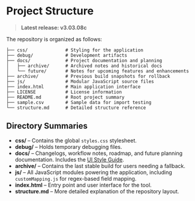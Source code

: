 # Project Structure

> **Latest release: v3.03.08c**

The repository is organized as follows:

```text
├── css/              # Styling for the application
├── debug/            # Development artifacts
├── docs/             # Project documentation and planning
│   ├── archive/      # Archived notes and historical docs
│   └── future/       # Notes for upcoming features and enhancements
├── archive/          # Previous build snapshots for rollback
├── js/               # Modular JavaScript source files
├── index.html        # Main application interface
├── LICENSE           # License information
├── README.md         # Root project summary
├── sample.csv        # Sample data for import testing
└── structure.md      # Detailed structure reference
```

## Directory Summaries

- **css/** – Contains the global `styles.css` stylesheet.
- **debug/** – Holds temporary debugging files.
- **docs/** – Changelogs, workflow notes, roadmap, and future planning documentation. Includes the [UI Style Guide](ui_style_guide.md).
- **archive/** – Contains the last stable build for users needing a fallback.
- **js/** – All JavaScript modules powering the application, including `customMapping.js` for regex-based field mapping.
- **index.html** – Entry point and user interface for the tool.
- **structure.md** – More detailed explanation of the repository layout.

